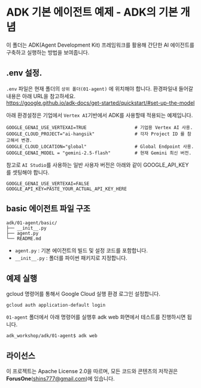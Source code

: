 # ADK 기본 에이전트 예제 - ADK의 기본 개념

이 폴더는 ADK(Agent Development Kit) 프레임워크를 활용해 간단한 AI 에이전트를 구축하고 실행하는 방법을 보여줍니다.

## .env 설정.

`.env` 파일은 현재  폴더의 `상위 폴더(01-agent)` 에 위치해야 합니다.  환경파일내 들어갈 내용은 아래 URL을 참고하세요.    
https://google.github.io/adk-docs/get-started/quickstart/#set-up-the-model 

아래 환경설정은 기업에서 `Vertex AI`기반에서 ADK를 사용할때 적용되는 예제입니다.    

```
GOOGLE_GENAI_USE_VERTEXAI=TRUE                  # 기업용 Vertex AI 사용.
GOOGLE_CLOUD_PROJECT="ai-hangsik"               # 각자 Project ID 를 참고해서 변경.
GOOGLE_CLOUD_LOCATION="global"                  # Global Endpoint 사용.
GOOGLE_GENAI_MODEL = "gemini-2.5-flash"         # 현재 Gemini 최신 버전.
```

참고로 `AI Studio`를 사용하는 일반 사용자 버전은 아래와 같이 GOOGLE_API_KEY 를 셋팅해야 합니다.  

```
GOOGLE_GENAI_USE_VERTEXAI=FALSE
GOOGLE_API_KEY=PASTE_YOUR_ACTUAL_API_KEY_HERE
```

## basic 에이전트 파일 구조
```
adk/01-agent/basic/
├── __init__.py
├── agent.py
└── README.md
```

- `agent.py`  : 기본 에이전트의 빌드 및 설정 코드를 포함합니다.
- `__init__.py`  : 폴더를 파이썬 패키지로 지정합니다.


## 예제 실행

gcloud 명령어를 통해서 Google Cloud 실행 환경 로그인 설정합니다.

```
gcloud auth application-default login
```

`01-agent` 폴더에서 아래 명령어를 실행후 adk web 화면에서 테스트를 진행하시면 됩니다. 

```
adk_workshop/adk/01-agent$ adk web
```

## 라이선스
이 프로젝트는 Apache License 2.0을 따르며, 모든 코드와 콘텐츠의 저작권은 **ForusOne**(shins777@gmail.com)에 있습니다.